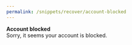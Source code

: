```yaml
---
permalink: /snippets/recover/account-blocked
---
```

<!-- Start of /snippets/recover/account-blocked -->
<b>Account blocked</b><br>Sorry, it seems your account is blocked.
<!-- End of /snippets/recover/account-blocked -->
